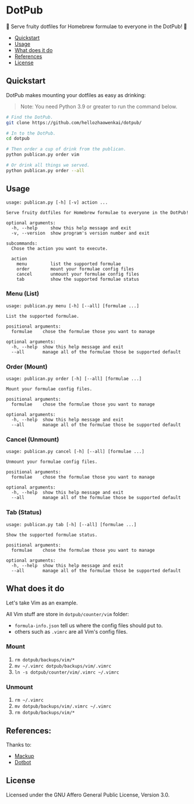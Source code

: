 # DotPub

🍻 Serve fruity dotfiles for Homebrew formulae to everyone in the DotPub! 🤩

- [Quickstart](#quickstart)
- [Usage](#usage)
- [What does it do](#what-does-it-do)
- [References](#references)
- [License](#license)

## Quickstart

DotPub makes mounting your dotfiles as easy as drinking:

> Note: You need Python 3.9 or greater to run the command below.

```bash
# Find the DotPub.
git clone https://github.com/hellozhaowenkai/dotpub/

# In to the DotPub.
cd dotpub

# Then order a cup of drink from the publican.
python publican.py order vim

# Or drink all things we served.
python publican.py order --all
```

## Usage

```man
usage: publican.py [-h] [-v] action ...

Serve fruity dotfiles for Homebrew formulae to everyone in the DotPub!

optional arguments:
  -h, --help     show this help message and exit
  -v, --version  show program's version number and exit

subcommands:
  Chose the action you want to execute.

  action
    menu         list the supported formulae
    order        mount your formulae config files
    cancel       unmount your formulae config files
    tab          show the supported formulae status
```

### Menu (List)

```man
usage: publican.py menu [-h] [--all] [formulae ...]

List the supported formulae.

positional arguments:
  formulae    chose the formulae those you want to manage

optional arguments:
  -h, --help  show this help message and exit
  --all       manage all of the formulae those be supported default
```

### Order (Mount)

```man
usage: publican.py order [-h] [--all] [formulae ...]

Mount your formulae config files.

positional arguments:
  formulae    chose the formulae those you want to manage

optional arguments:
  -h, --help  show this help message and exit
  --all       manage all of the formulae those be supported default
```

### Cancel (Unmount)

```man
usage: publican.py cancel [-h] [--all] [formulae ...]

Unmount your formulae config files.

positional arguments:
  formulae    chose the formulae those you want to manage

optional arguments:
  -h, --help  show this help message and exit
  --all       manage all of the formulae those be supported default
```

### Tab (Status)

```man
usage: publican.py tab [-h] [--all] [formulae ...]

Show the supported formulae status.

positional arguments:
  formulae    chose the formulae those you want to manage

optional arguments:
  -h, --help  show this help message and exit
  --all       manage all of the formulae those be supported default
```

## What does it do

Let's take Vim as an example.

All Vim stuff are store in `dotpub/counter/vim` folder:

- `formula-info.json` tell us where the config files should put to.
- others such as `.vimrc` are all Vim's config files.

### Mount

1. `rm dotpub/backups/vim/*`
2. `mv ~/.vimrc dotpub/backups/vim/.vimrc`
3. `ln -s dotpub/counter/vim/.vimrc ~/.vimrc`

### Unmount

1. `rm ~/.vimrc`
2. `mv dotpub/backups/vim/.vimrc ~/.vimrc`
3. `rm dotpub/backups/vim/*`

## References:

Thanks to:

- [Mackup](https://github.com/lra/mackup/)
- [Dotbot](https://github.com/anishathalye/dotbot/)

## License

Licensed under the GNU Affero General Public License, Version 3.0.
